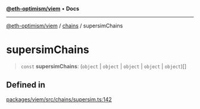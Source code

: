 [**@eth-optimism/viem**](../../README.md) • **Docs**

***

[@eth-optimism/viem](../../README.md) / [chains](../README.md) / supersimChains

# supersimChains

> `const` **supersimChains**: (`object` \| `object` \| `object` \| `object` \| `object`)[]

## Defined in

[packages/viem/src/chains/supersim.ts:142](https://github.com/ethereum-optimism/ecosystem/blob/ddb96adf4653afc97ea0f64c5d67dd4ec467ac08/packages/viem/src/chains/supersim.ts#L142)
